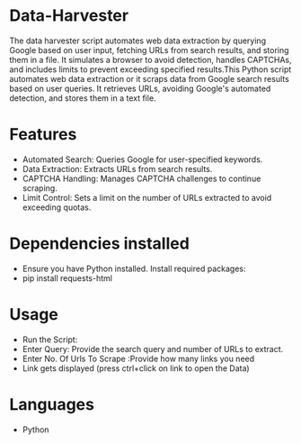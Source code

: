 # Data-Harvester
The data harvester script automates web data extraction by querying Google based on user input, fetching URLs from search results, and storing them in a file. It simulates a browser to avoid detection, handles CAPTCHAs, and includes limits to prevent exceeding specified results.This Python script automates web data extraction or it scraps data from Google search results based on user queries. It retrieves URLs, avoiding Google's automated detection, and stores them in a text file.

# Features

- Automated Search: Queries Google for user-specified keywords.
- Data Extraction: Extracts URLs from search results.
- CAPTCHA Handling: Manages CAPTCHA challenges to continue scraping.
- Limit Control: Sets a limit on the number of URLs extracted to avoid exceeding quotas.

# Dependencies installed

- Ensure you have Python installed. Install required packages:
- pip install requests-html

# Usage
- Run the Script:
- Enter Query: Provide the search query and number of URLs to extract.
- Enter No. Of Urls To Scrape :Provide how many links you need
- Link gets displayed (press ctrl+click on link to open the Data)

# Languages
- Python
